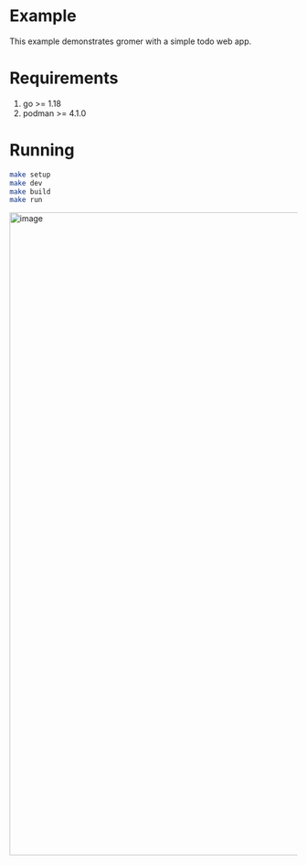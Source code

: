 # Example

This example demonstrates gromer with a simple todo web app.

# Requirements

1. go >= 1.18
2. podman >= 4.1.0

# Running

```sh
make setup
make dev
make build
make run
```

<img width="1125" alt="image" src="https://user-images.githubusercontent.com/1687946/236013001-9c87aab4-afd4-4450-9de1-10abe6c441d0.png">
